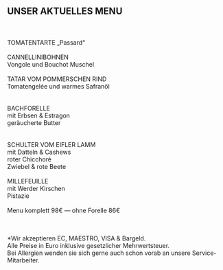 ## UNSER AKTUELLES MENU  
<br>
<br>
TOMATENTARTE „Passard“     
<br>
<br>
CANNELLINIBOHNEN <br>
Vongole und Bouchot Muschel
<br>
<br>
TATAR VOM POMMERSCHEN RIND<br>
Tomatengelée und warmes Safranöl <br>
<br>
<br>
BACHFORELLE<br>
mit Erbsen & Estragon<br>
geräucherte Butter<br>
<br>
<br>
SCHULTER VOM EIFLER LAMM<br>
mit Datteln & Cashews<br>
roter Chicchoré<br>
Zwiebel & rote Beete
<br>
<br>
MILLEFEUILLE<br>
mit Werder Kirschen<br>
Pistazie
<br>
<br>
Menu komplett 98€ — ohne Forelle 86€



<br>
<br>
<br>


*Wir akzeptieren EC, MAESTRO, VISA & Bargeld.<br>
Alle Preise in Euro inklusive gesetzlicher Mehrwertsteuer.<br>
Bei Allergien wenden sie sich gerne auch schon vorab an unsere Service-Mitarbeiter.<br>
